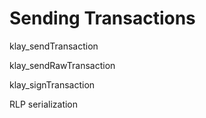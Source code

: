 # Sending Transactions

klay\_sendTransaction

klay\_sendRawTransaction

klay\_signTransaction

RLP serialization 

